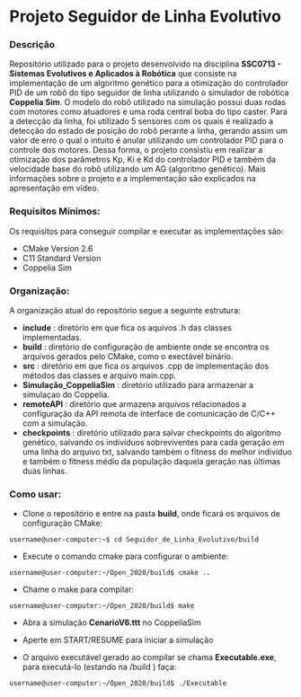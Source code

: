 # Projeto Seguidor de Linha Evolutivo

### Descrição
Repositório utilizado para o projeto desenvolvido na disciplina **SSC0713 - Sistemas Evolutivos e Aplicados à Robótica** que consiste na implementação de um algoritmo genético para a otimização do controlador PID de um robô do tipo seguidor de linha utilizando o simulador de robótica **Coppelia Sim**. O modelo do robô utilizado na simulação possui duas rodas com motores como atuadores e uma roda central boba do tipo caster. Para a detecção da linha, foi utilizado 5 sensores com os quais é realizado a detecção do estado de posição do robô perante a linha, gerando assim um valor de erro o qual o intuito é anular utilizando um controlador PID para o controle dos motores. Dessa forma, o projeto consistiu em realizar a otimização dos parâmetros Kp, Ki e Kd do controlador PID e também da velocidade base do robô utilizando um AG (algoritmo genético). Mais informações sobre o projeto e a implementação são explicados na apresentação em vídeo.


### Requisitos Mínimos:
Os requisitos para conseguir compilar e executar as implementações são:
- CMake Version 2.6
- C11 Standard Version
- Coppelia Sim

### Organização:
A organização atual do repositório segue a seguinte estrutura:
- **include** : diretório em que fica os aquivos .h das classes implementadas.
- **build** : diretório de configuração de ambiente onde se encontra os arquivos gerados pelo CMake, como o exectável binário.
- **src** : diretório em que fica os arquivos .cpp de implementação dos métodos das classes e arquivo main.cpp.
- **Simulação_CoppeliaSim** : diretório utilizado para armazenar a simulaçao do Coppelia.
- **remoteAPI** : diretório que armazena arquivos relacionados a configuração da API remota de interface de comunicação de C/C++ com a simulação.
- **checkpoints** : diretório utilizado para salvar checkpoints do algoritmo genético, salvando os indivíduos sobreviventes para cada geração em uma linha do arquivo txt, salvando também o fitness do melhor indivíduo e também o fitness médio da população daquela geração nas últimas duas linhas.

### Como usar:
- Clone o repositório e entre na pasta **build**, onde ficará os arquivos de configuração CMake: 
```console
username@user-computer:~$ cd Seguidor_de_Linha_Evolutivo/build
```
- Execute o comando cmake para configurar o ambiente:
```console
username@user-computer:~/Open_2020/build$ cmake ..
```
- Chame o make para compilar:
```console
username@user-computer:~/Open_2020/build$ make
```
- Abra a simulação **CenarioV6.ttt** no CoppeliaSim

- Aperte em START/RESUME para iniciar a simulação

- O arquivo executável gerado ao compilar se chama **Executable.exe**, para executá-lo (estando na /build ) faça:
```console
username@user-computer:~/Open_2020/build$ ./Executable
```
